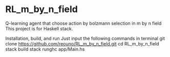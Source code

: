 # RL_m_by_n_field
Q-learning agent that choose action by bolzmann selection in m by n field
This project is for Haskell stack.
 
 
Installation, build, and run
Just input the following commands in terminal
git clone https://github.com/reouno/RL_m_by_n_field.git
cd RL_m_by_n_field
stack build
stack runghc app/Main.hs
